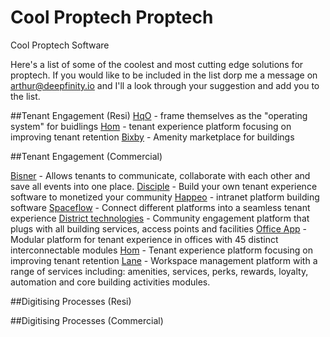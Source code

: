 # Cool Proptech Proptech
Cool Proptech Software

Here's a list of some of the coolest and most cutting edge solutions for  proptech. If you would like to be included in the list dorp me a message on arthur@deepfinity.io and I'll a look through your suggestion and add you to the list.

##Tenant Engagement (Resi)
[HqO](https://www.hqo.co) - frame themselves as the "operating system" for buidlings
[Hom](https://www.iamhom.com/) - tenant experience platform focusing on improving tenant retention 
[Bixby](https://www.livebixby.co/) - Amenity marketplace for buildings


##Tenant Engagement (Commercial)

[Bisner](https://bisner.com/community?utm_campaign=c002&utm_medium=Ad&utm_source=Capterra) - Allows tenants to communicate, collaborate with each other and save all events into one place.
[Disciple](https://www.disciplemedia.com/community-engagement-software/?utm_source=paid&utm_medium=capterra&utm_campaign=community_software&utm_term=community_software&capterra=capterra) - Build your own tenant experience software to monetized your community
[Happeo](https://www.happeo.com/intranet-software-feature?utm_source=capterra&utm_medium=cpc&utm_term=Community&utm_channel=capterra) -  intranet platform building software
[Spaceflow](https://spaceflow.io/en/our-product/?gclid=CjwKCAjw_qb3BRAVEiwAvwq6VrmNW1dlm2E0wViJ0kkRm5U83KGb3FI6GfBLGCFBmSMnDLwLtvMdthoCADwQAvD_BwE) - Connect different platforms into a seamless tenant experience
[District technologies](https://district-tech.com/) - Community engagement platform that plugs with all building services, access points and facilities
[Office App](https://getofficeapp.com/) - Modular platform for tenant experience in offices with 45 distinct interconnectable modules
[Hom](https://www.iamhom.com/) - Tenant experience platform focusing on improving tenant retention 
[Lane](https://www.joinlane.com/managers/) - Workspace management platform with a range of services including: amenities, services, perks, rewards, loyalty, automation and core building activities modules. 


##Digitising Processes (Resi)



##Digitising Processes (Commercial)
